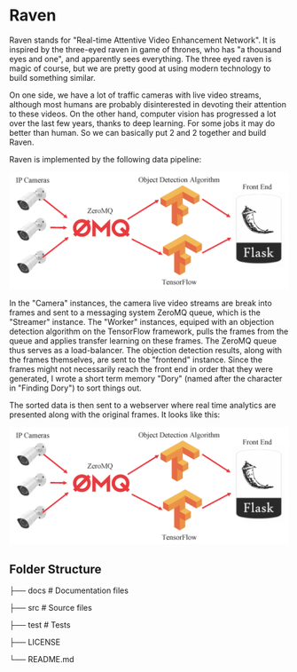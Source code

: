 # Raven

Raven stands for "Real-time Attentive Video Enhancement Network". It is inspired by the three-eyed raven in game of thrones, who has "a thousand eyes and one", and apparently sees everything. The three eyed raven is magic of course, but we are pretty good at using modern technology to build something similar.

On one side, we have a lot of traffic cameras with live video streams, although most humans are probably disinterested in devoting their attention to these videos. On the other hand, computer vision has progressed a lot over the last few years, thanks to deep learning. For some jobs it may do better than human. So we can basically put 2 and 2 together and build Raven.

Raven is implemented by the following data pipeline:

![pipeline](https://github.com/zxq0404/Raven/blob/master/docs/Raven_pipeline.png)

In the "Camera" instances, the camera live video streams are break into frames and sent to a messaging system ZeroMQ queue, which is the "Streamer" instance. The "Worker" instances, equiped with an objection detection algorithm on the TensorFlow framework, pulls the frames from the queue and applies transfer learning on these frames. The ZeroMQ queue thus serves as a load-balancer. The objection detection results, along with the frames themselves, are sent to the "frontend" instance. Since the frames might not necessarily reach the front end in order that they were generated, I wrote a short term memory "Dory" (named after the character in "Finding Dory") to sort things out.

The sorted data is then sent to a webserver where real time analytics are presented along with the original frames. It looks like this:

![pipeline](https://github.com/zxq0404/Raven/blob/master/docs/Raven_pipeline.png)

## Folder Structure 

├── docs                    # Documentation files 

├── src                     # Source files 

├── test                    # Tests

├── LICENSE

└── README.md





